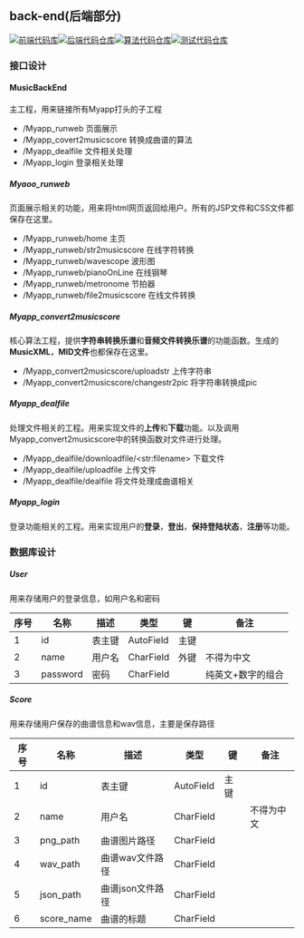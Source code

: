 ## back-end(后端部分)

[![前端代码库](https://img.shields.io/badge/前端-王相杰-91d5ff)](https://github.com/Asa-kura/note)[![后端代码仓库](https://img.shields.io/badge/后端-董安宁-1890ff)](https://github.com/UncoDong/back-end)[![算法代码仓库](https://img.shields.io/badge/算法-张淇金-2f54eb)](https://github.com/UncoDong/Music-Attention-pytorch-onlycode)[![测试代码仓库](https://img.shields.io/badge/测试-董安宁-061178)](https://github.com/UncoDong/TAPD-test)

### 接口设计

#### MusicBackEnd

主工程，用来链接所有Myapp打头的子工程

- /Myapp_runweb 					 页面展示
- /Myapp_covert2musicscore  转换成曲谱的算法
- /Myapp_dealfile                      文件相关处理
- /Myapp_login                           登录相关处理

##### Myaoo_runweb

页面展示相关的功能，用来将html网页返回给用户。所有的JSP文件和CSS文件都保存在这里。

- /Myapp_runweb/home 						 主页
- /Myapp_runweb/str2musicscore 		在线字符转换
- /Myapp_runweb/wavescope 		       波形图
- /Myapp_runweb/pianoOnLine 		   在线钢琴
- /Myapp_runweb/metronome 		    节拍器
- /Myapp_runweb/file2musicscore  在线文件转换

##### Myapp_convert2musicscore

核心算法工程，提供**字符串转换乐谱**和**音频文件转换乐谱**的功能函数。生成的**MusicXML**，**MID文件**也都保存在这里。

- /Myapp_convert2musicscore/uploadstr            上传字符串
- /Myapp_convert2musicscore/changestr2pic     将字符串转换成pic

##### Myapp_dealfile

处理文件相关的工程。用来实现文件的**上传**和**下载**功能。以及调用Myapp_convert2musicscore中的转换函数对文件进行处理。

- /Myapp_dealfile/downloadfile/\<str:filename\>        下载文件
- /Myapp_dealfile/uploadfile                                        上传文件
- /Myapp_dealfile/dealfile                                             将文件处理成曲谱相关

##### Myapp_login

登录功能相关的工程。用来实现用户的**登录**，**登出**，**保持登陆状态**，**注册**等功能。





### 数据库设计

##### User

用来存储用户的登录信息，如用户名和密码

| 序号 | 名称     | 描述   | 类型      | 键   | 备注              |
| ---- | -------- | ------ | --------- | ---- | ----------------- |
| 1    | id       | 表主键 | AutoField | 主键 |                   |
| 2    | name     | 用户名 | CharField | 外键 | 不得为中文        |
| 3    | password | 密码   | CharField |      | 纯英文+数字的组合 |

##### Score

用来存储用户保存的曲谱信息和wav信息，主要是保存路径

| 序号 | 名称       | 描述             | 类型      | 键   | 备注       |
| ---- | ---------- | ---------------- | --------- | ---- | ---------- |
| 1    | id         | 表主键           | AutoField | 主键 |            |
| 2    | name       | 用户名           | CharField |      | 不得为中文 |
| 3    | png_path   | 曲谱图片路径     | CharField |      |            |
| 4    | wav_path   | 曲谱wav文件路径  | CharField |      |            |
| 5    | json_path  | 曲谱json文件路径 | CharField |      |            |
| 6    | score_name | 曲谱的标题       | CharField |      |            |

